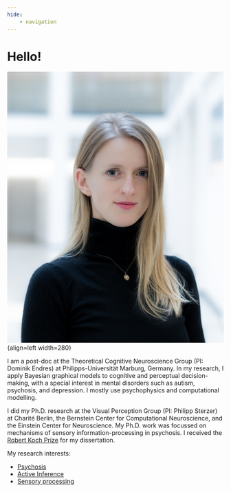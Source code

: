 ```yaml
---
hide: 
    - navigation
---
```


# Hello!

![eckert](assets/images/eckert.jpg){align=left width=280}

I am a post-doc at the Theoretical Cognitive Neuroscience Group (PI: Dominik Endres) at Philipps-Universität Marburg, Germany. In my research, I apply Bayesian graphical models to cognitive and perceptual decision-making, with a special interest in mental disorders such as autism, psychosis, and depression. I mostly use psychophysics and computational modelling. 

I did my Ph.D. research at the Visual Perception Group (PI: Philipp Sterzer) at Charité Berlin, the Bernstein Center for Computational Neuroscience, and the Einstein Center for Neuroscience. My Ph.D. work was focussed on mechanisms of sensory information-processing in psychosis. I received the [Robert Koch Prize](https://www.ecn-berlin.de/news-reader/robert-koch-prize-of-charite-2024-for-dr-anna-lena-eckert.html) for my dissertation.

My research interests: 

- [Psychosis](https://academic.oup.com/schizophreniabulletin/article/49/2/397/6849479)
- [Active Inference](https://osf.io/preprints/psyarxiv/8aexf)
- [Sensory processing](https://journals.plos.org/plosone/article?id=10.1371/journal.pone.0317924)
